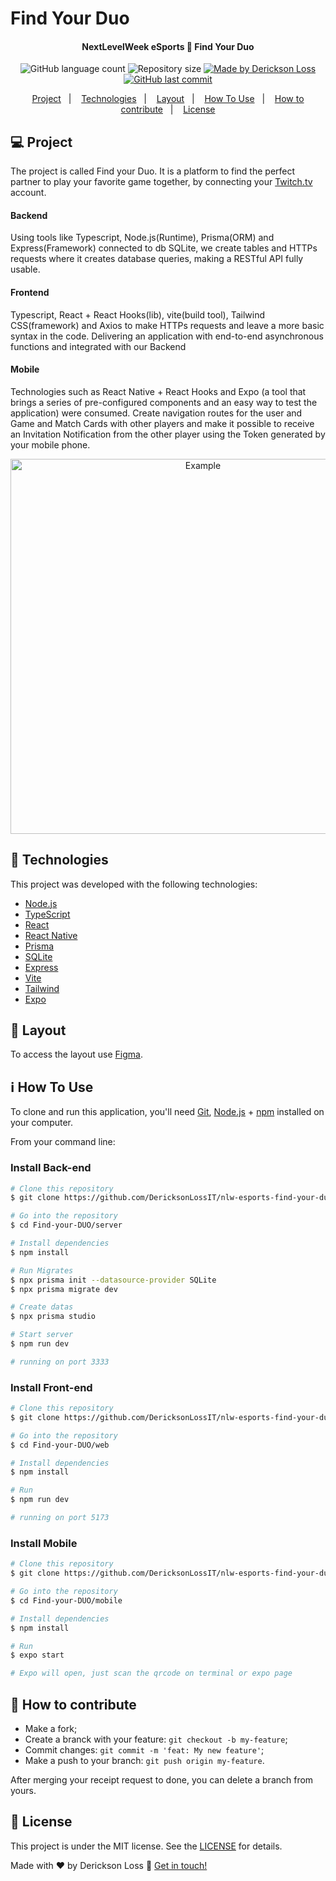 # Find Your Duo

<h4 align="center"> 
	 NextLevelWeek eSports 🚀 Find Your Duo 
</h4>
<p align="center">
  <img alt="GitHub language count" src="https://img.shields.io/github/languages/count/DericksonLossIT/nlw-esports-find-your-duo?color=%2304D361">

  <img alt="Repository size" src="https://img.shields.io/github/repo-size/DericksonLossIT/nlw-esports-find-your-duo">
	
  <a href="https://www.linkedin.com/in/derickson-loss/">
    <img alt="Made by Derickson Loss" src="https://img.shields.io/badge/made%20by-DericksonLoss-%2304D361">
  </a>

  <a href="https://github.com/DericksonLossIT/nlw-esports-find-your-duo/commits/main">
    <img alt="GitHub last commit" src="https://img.shields.io/github/last-commit/DericksonLossIT/nlw-esports-find-your-duo">
  </a>
</p>

<p align="center">
  <a href="#-project">Project</a>&nbsp;&nbsp;&nbsp;|&nbsp;&nbsp;&nbsp;
  <a href="#-technologies">Technologies</a>&nbsp;&nbsp;&nbsp;|&nbsp;&nbsp;&nbsp;
  <a href="#-layout">Layout</a>&nbsp;&nbsp;&nbsp;|&nbsp;&nbsp;&nbsp;
  <a href="#-how-to-use">How To Use</a>&nbsp;&nbsp;&nbsp;|&nbsp;&nbsp;&nbsp;
  <a href="#-how-to-contribute">How to contribute</a>&nbsp;&nbsp;&nbsp;|&nbsp;&nbsp;&nbsp;
  <a href="#memo-license">License</a>
</p>

## 💻 Project

The project is called Find your Duo. It is a platform to find the perfect partner to play your favorite game together, by connecting your [Twitch.tv][twitch] account.

#### Backend

Using tools like Typescript, Node.js(Runtime), Prisma(ORM) and Express(Framework) connected to db SQLite, we create tables and HTTPs requests where it creates database queries, making a RESTful API fully usable.

#### Frontend

Typescript, React + React Hooks(lib), vite(build tool), Tailwind CSS(framework) and Axios to make HTTPs requests and leave a more basic syntax in the code. Delivering an application with end-to-end asynchronous functions and integrated with our Backend

#### Mobile

Technologies such as React Native + React Hooks and Expo (a tool that brings a series of pre-configured components and an easy way to test the application) were consumed. Create navigation routes for the user and Game and Match Cards with other players and make it possible to receive an Invitation Notification from the other player using the Token generated by your mobile phone.

<p align="center">
    <img alt="Example" title="Example" src="https://user-images.githubusercontent.com/59988262/190835730-c9ba4943-3635-40c5-b704-8465f6181d69.jpg" width="600px" />
</p>

## 🚀 Technologies

This project was developed with the following technologies:

- [Node.js][nodejs]
- [TypeScript][typescript]
- [React][reactjs]
- [React Native][rn]
- [Prisma][prisma]
- [SQLite][sqlite]
- [Express][express]
- [Vite][vite]
- [Tailwind][tailwind]
- [Expo][expo]

## 🔖 Layout

To access the layout use [Figma](https://www.figma.com/community/file/1150897317533332617).

## :information_source: How To Use

To clone and run this application, you'll need [Git](https://git-scm.com), [Node.js][nodejs] + [npm][npm] installed on your computer.

From your command line:

### Install Back-end

```bash
# Clone this repository
$ git clone https://github.com/DericksonLossIT/nlw-esports-find-your-duo.git

# Go into the repository
$ cd Find-your-DUO/server

# Install dependencies
$ npm install

# Run Migrates
$ npx prisma init --datasource-provider SQLite
$ npx prisma migrate dev

# Create datas
$ npx prisma studio

# Start server
$ npm run dev

# running on port 3333
```

### Install Front-end

```bash
# Clone this repository
$ git clone https://github.com/DericksonLossIT/nlw-esports-find-your-duo.git

# Go into the repository
$ cd Find-your-DUO/web

# Install dependencies
$ npm install

# Run
$ npm run dev

# running on port 5173
```

### Install Mobile

```bash
# Clone this repository
$ git clone https://github.com/DericksonLossIT/nlw-esports-find-your-duo.git

# Go into the repository
$ cd Find-your-DUO/mobile

# Install dependencies
$ npm install

# Run
$ expo start

# Expo will open, just scan the qrcode on terminal or expo page

```

## 🤔 How to contribute

- Make a fork;
- Create a branck with your feature: `git checkout -b my-feature`;
- Commit changes: `git commit -m 'feat: My new feature'`;
- Make a push to your branch: `git push origin my-feature`.

After merging your receipt request to done, you can delete a branch from yours.

## :memo: License

This project is under the MIT license. See the [LICENSE](https://github.com/DericksonLossIT/nlw-esports-find-your-duo/blob/main/LICENSE) for details.

Made with ❤ by Derickson Loss :wave: [Get in touch!](https://www.linkedin.com/in/derickson-loss/)

[twitch]: https://www.twitch.tv/
[nodejs]: https://nodejs.org/
[typescript]: https://www.typescriptlang.org/
[prisma]: https://www.prisma.io/
[sqlite]: https://www.sqlite.org/index.html
[express]: https://expressjs.com/
[vite]: https://vitejs.dev/
[tailwind]: https://tailwindcss.com/
[expo]: https://expo.io/
[reactjs]: https://reactjs.org
[rn]: https://facebook.github.io/react-native/
[npm]: https://www.npmjs.com/
[vs]: https://code.visualstudio.com/
[vceditconfig]: https://marketplace.visualstudio.com/items?itemName=EditorConfig.EditorConfig
[vceslint]: https://marketplace.visualstudio.com/items?itemName=dbaeumer.vscode-eslint
[prettier]: https://marketplace.visualstudio.com/items?itemName=esbenp.prettier-vscode
